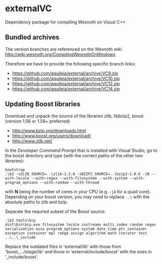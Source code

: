 # externalVC

Dependency package for compiling Wesnoth on Visual C++

## Bundled archives

The version branches are referenced on the Wesnoth wiki  
http://wiki.wesnoth.org/CompilingWesnothOnWindows

Therefore we have to provide the following specific branch links:
- https://github.com/aquileia/external/archive/VC9.zip
- https://github.com/aquileia/external/archive/VC10.zip
- https://github.com/aquileia/external/archive/VC12.zip
- https://github.com/aquileia/external/archive/VC14.zip


## Updating Boost libraries

Download and unpack the source of the libraries zlib, libbzip2, boost (version 1.56 or 1.58+ preferred)
* http://www.bzip.org/downloads.html
* http://www.boost.org/users/download/
* http://www.zlib.net/

In the *Developer Command Prompt* that is installed with Visual Studio, go to the boost directory and type (with the correct paths of the other two libraries):
```
bootstrap
.\b2 -sZLIB_SOURCE=..\zlib-1.2.8 -sBZIP2_SOURCE=..\bzip2-1.0.6 -jN --with-locale --with-regex --with-filesystem --with-system --with-program_options --with-random --with-thread
```
with **N** being the number of cores in your CPU (e.g. `-j4` for a quad core). Depending on your boost version, you may need to replace `..\` with the absolute paths to zlib and bzip.

Separate the required subset of the Boost source:
```
.\b2 tools\bcp
dist\bin\bcp.exe filesystem locale iostreams multi_index random regex serialization asio program_options system date_time ptr_container exception container mpl range assign algorithm math iterator test ..\..\_include
```

Replace the outdated files in 'external/lib' with those from 'boost_.../stage/lib' and those in 'external/include/boost' with  the ones in '_include/boost'.
